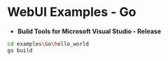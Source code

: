 # WebUI Examples - Go


- **Build Tools for Microsoft Visual Studio - Release**
```sh
cd examples\Go\hello_world
go build
```
